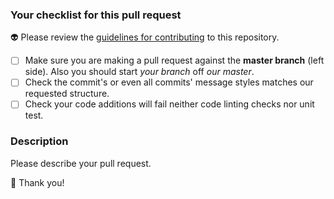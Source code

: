 ### Your checklist for this pull request

:alien: Please review the [guidelines for contributing](./CONTRIBUTING.md) to
this repository.

- [ ] Make sure you are making a pull request against the **master branch**
(left side). Also you should start *your branch* off *our master*.
- [ ] Check the commit's or even all commits' message styles matches our requested
structure.
- [ ] Check your code additions will fail neither code linting checks nor unit test.

### Description

Please describe your pull request.

:blue_heart: Thank you!

